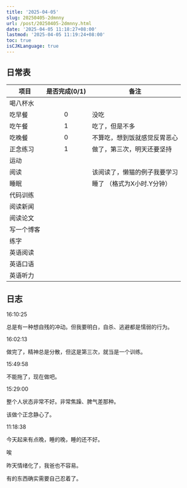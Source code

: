 ```yaml
---
title: '2025-04-05'
slug: 20250405-2dmnny
url: /post/20250405-2dmnny.html
date: '2025-04-05 11:18:27+08:00'
lastmod: '2025-04-05 11:19:24+08:00'
toc: true
isCJKLanguage: true
---
```






## 日常表

|项目|是否完成(0/1)|备注|
| ------------| :-------------: | ------------------------------|
|喝八杯水|||
|吃早餐|0|没吃|
|吃午餐|1|吃了，但是不多|
|吃晚餐|0|不算吃，想到饭就感觉反胃恶心|
|正念练习|1|做了，第三次，明天还要坚持|
|运动|||
|阅读||该阅读了，懒猫的例子我要学习|
|睡眠||睡了  （格式为X小时.Y分钟）|
|代码训练|||
|阅读新闻|||
|阅读论文|||
|写一个博客|||
|练字|||
|英语阅读|||
|英语口语|||
|英语听力|||

## 日志

16:10:25

总是有一种想自残的冲动。但我要明白，自杀、逃避都是懦弱的行为。

16:02:13

做完了，精神总是分散，但这是第三次，就当是一个训练。

15:49:58

不能拖了，现在做吧。

15:29:00

整个人状态非常不好。非常焦躁、脾气差那种。

该做个正念静心了。

11:18:38

今天起来有点晚，睡的晚，睡的还不好。

唉

昨天情绪化了，我爸也不容易。

有的东西确实需要自己忍着了。
